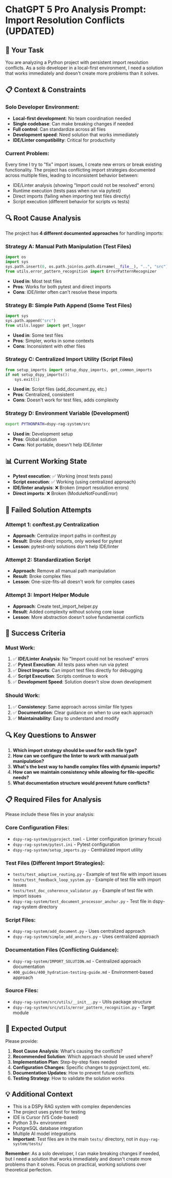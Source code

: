 # ChatGPT 5 Pro Analysis Prompt: Import Resolution Conflicts (UPDATED)

## 🎯 **Your Task**

You are analyzing a Python project with persistent import resolution conflicts. As a solo developer in a local-first environment, I need a solution that works immediately and doesn't create more problems than it solves.

## 📋 **Context & Constraints**

### **Solo Developer Environment:**
- **Local-first development**: No team coordination needed
- **Single codebase**: Can make breaking changes if needed
- **Full control**: Can standardize across all files
- **Development speed**: Need solution that works immediately
- **IDE/Linter compatibility**: Critical for productivity

### **Current Problem:**
Every time I try to "fix" import issues, I create new errors or break existing functionality. The project has conflicting import strategies documented across multiple files, leading to inconsistent behavior between:
- IDE/Linter analysis (showing "Import could not be resolved" errors)
- Runtime execution (tests pass when run via pytest)
- Direct imports (failing when importing test files directly)
- Script execution (different behavior for scripts vs tests)

## 🔍 **Root Cause Analysis**

The project has **4 different documented approaches** for handling imports:

### **Strategy A: Manual Path Manipulation (Test Files)**
```python
import os
import sys
sys.path.insert(0, os.path.join(os.path.dirname(__file__), "..", "src"))
from utils.error_pattern_recognition import ErrorPatternRecognizer
```
- **Used in**: Most test files
- **Pros**: Works for both pytest and direct imports
- **Cons**: IDE/linter often can't resolve these imports

### **Strategy B: Simple Path Append (Some Test Files)**
```python
import sys
sys.path.append("src")
from utils.logger import get_logger
```
- **Used in**: Some test files
- **Pros**: Simpler, works in some contexts
- **Cons**: Inconsistent with other files

### **Strategy C: Centralized Import Utility (Script Files)**
```python
from setup_imports import setup_dspy_imports, get_common_imports
if not setup_dspy_imports():
    sys.exit(1)
```
- **Used in**: Script files (add_document.py, etc.)
- **Pros**: Centralized, consistent
- **Cons**: Doesn't work for test files, adds complexity

### **Strategy D: Environment Variable (Development)**
```bash
export PYTHONPATH=dspy-rag-system/src
```
- **Used in**: Development setup
- **Pros**: Global solution
- **Cons**: Not portable, doesn't help IDE/linter

## 📊 **Current Working State**

- **Pytest execution**: ✅ Working (most tests pass)
- **Script execution**: ✅ Working (using centralized approach)
- **IDE/linter analysis**: ❌ Broken (import resolution errors)
- **Direct imports**: ❌ Broken (ModuleNotFoundError)

## 🚨 **Failed Solution Attempts**

### **Attempt 1: conftest.py Centralization**
- **Approach**: Centralize import paths in conftest.py
- **Result**: Broke direct imports, only worked for pytest
- **Lesson**: pytest-only solutions don't help IDE/linter

### **Attempt 2: Standardization Script**
- **Approach**: Remove all manual path manipulation
- **Result**: Broke complex files
- **Lesson**: One-size-fits-all doesn't work for complex cases

### **Attempt 3: Import Helper Module**
- **Approach**: Create test_import_helper.py
- **Result**: Added complexity without solving core issue
- **Lesson**: More abstraction doesn't solve fundamental conflicts

## 🎯 **Success Criteria**

### **Must Work:**
1. ✅ **IDE/Linter Analysis**: No "Import could not be resolved" errors
2. ✅ **Pytest Execution**: All tests pass when run via pytest
3. ✅ **Direct Imports**: Can import test files directly for debugging
4. ✅ **Script Execution**: Scripts continue to work
5. ✅ **Development Speed**: Solution doesn't slow down development

### **Should Work:**
1. ✅ **Consistency**: Same approach across similar file types
2. ✅ **Documentation**: Clear guidance on when to use each approach
3. ✅ **Maintainability**: Easy to understand and modify

## 🔍 **Key Questions to Answer**

1. **Which import strategy should be used for each file type?**
2. **How can we configure the linter to work with manual path manipulation?**
3. **What's the best way to handle complex files with dynamic imports?**
4. **How can we maintain consistency while allowing for file-specific needs?**
5. **What documentation structure would prevent future conflicts?**

## 📋 **Required Files for Analysis**

Please include these files in your analysis:

### **Core Configuration Files:**
- `dspy-rag-system/pyproject.toml` - Linter configuration (primary focus)
- `dspy-rag-system/pytest.ini` - Pytest configuration
- `dspy-rag-system/setup_imports.py` - Centralized import utility

### **Test Files (Different Import Strategies):**
- `tests/test_adaptive_routing.py` - Example of test file with import issues
- `tests/test_feedback_loop_system.py` - Example of test file with import issues
- `tests/test_doc_coherence_validator.py` - Example of test file with import issues
- `dspy-rag-system/test_document_processor_anchor.py` - Test file in dspy-rag-system directory

### **Script Files:**
- `dspy-rag-system/add_document.py` - Uses centralized approach
- `dspy-rag-system/simple_add_anchors.py` - Uses centralized approach

### **Documentation Files (Conflicting Guidance):**
- `dspy-rag-system/IMPORT_SOLUTION.md` - Centralized approach documentation
- `400_guides/400_hydration-testing-guide.md` - Environment-based approach

### **Source Files:**
- `dspy-rag-system/src/utils/__init__.py` - Utils package structure
- `dspy-rag-system/src/utils/error_pattern_recognition.py` - Target module

## 🚀 **Expected Output**

Please provide:

1. **Root Cause Analysis**: What's causing the conflicts?
2. **Recommended Solution**: Which approach should be used where?
3. **Implementation Plan**: Step-by-step fixes needed
4. **Configuration Changes**: Specific changes to pyproject.toml, etc.
5. **Documentation Updates**: How to prevent future conflicts
6. **Testing Strategy**: How to validate the solution works

## 💡 **Additional Context**

- This is a DSPy RAG system with complex dependencies
- The project uses pytest for testing
- IDE is Cursor (VS Code-based)
- Python 3.9+ environment
- PostgreSQL database integration
- Multiple AI model integrations
- **Important**: Test files are in the main `tests/` directory, not in `dspy-rag-system/tests/`

**Remember**: As a solo developer, I can make breaking changes if needed, but I need a solution that works immediately and doesn't create more problems than it solves. Focus on practical, working solutions over theoretical perfection.
